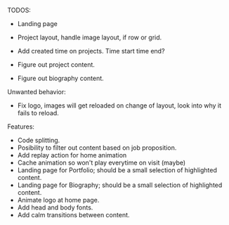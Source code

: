 TODOS:

- Landing page
- Project layout, handle image layout, if row or grid.
- Add created time on projects. Time start time end?

- Figure out project content.
- Figure out biography content.

Unwanted behavior:

- Fix logo, images will get reloaded on change of layout, look into why it fails to reload.

Features:

- Code splitting.
- Posibility to filter out content based on job proposition.
- Add replay action for home animation
- Cache animation so won't play everytime on visit (maybe)
- Landing page for Portfolio; should be a small selection of highlighted content.
- Landing page for Biography; should be a small selection of highlighted content.
- Animate logo at home page.
- Add head and body fonts.
- Add calm transitions between content.
